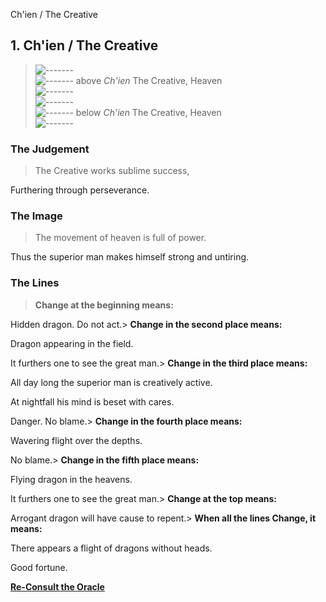 Ch'ien / The Creative
## 1. Ch'ien / The Creative
> ![-------](../images/yangU.gif)   
> ![-------](../images/yangU.gif) above _Ch'ien_ The Creative, Heaven  
> ![-------](../images/yangU.gif)   
> ![-------](../images/yangU.gif)   
> ![-------](../images/yangU.gif) below _Ch'ien_ The Creative, Heaven  
> ![-------](../images/yangU.gif)
### The Judgement
> The Creative works sublime success,  
>  Furthering through perseverance.
### The Image
> The movement of heaven is full of power.  
>  Thus the superior man makes himself strong and untiring.
### The Lines
> **Change at the beginning means:**  
>  Hidden dragon. Do not act.> **Change in the second place means:**  
>  Dragon appearing in the field.  
>  It furthers one to see the great man.> **Change in the third place means:**  
>  All day long the superior man is creatively active.  
>  At nightfall his mind is beset with cares.  
>  Danger. No blame.> **Change in the fourth place means:**  
>  Wavering flight over the depths.  
>  No blame.> **Change in the fifth place means:**  
>  Flying dragon in the heavens.  
>  It furthers one to see the great man.> **Change at the top means:**  
>  Arrogant dragon will have cause to repent.> **When all the lines Change, it means:**  
>  There appears a flight of dragons without heads.  
>  Good fortune.

**[Re-Consult the Oracle](../index.html)**

